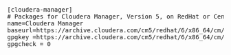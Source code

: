 <html>
<pre>
[cloudera-manager]
# Packages for Cloudera Manager, Version 5, on RedHat or CentOS 6 x86_64
name=Cloudera Manager
baseurl=https://archive.cloudera.com/cm5/redhat/6/x86_64/cm/5.11/
gpgkey =https://archive.cloudera.com/cm5/redhat/6/x86_64/cm/RPM-GPG-KEY-cloudera
gpgcheck = 0
</pre>
</html>
